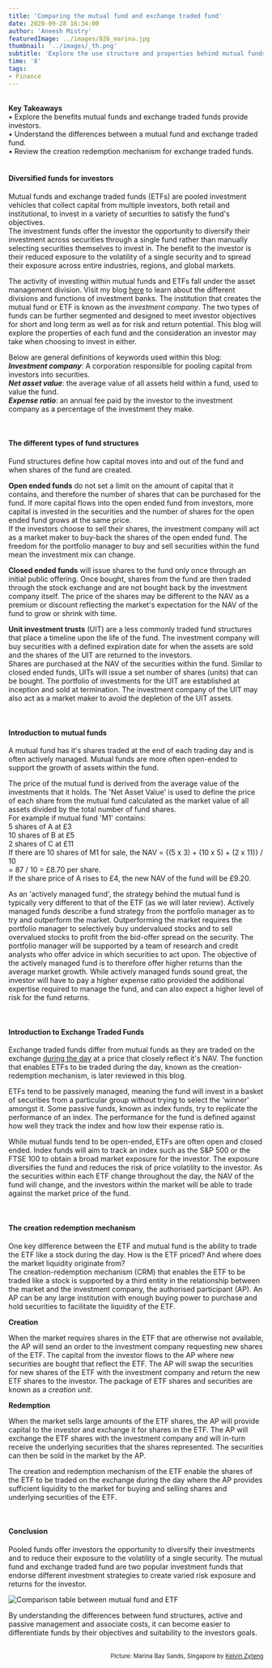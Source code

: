 ```yaml
---
title: 'Comparing the mutual fund and exchange traded fund'
date: 2020-09-28 16:34:00
author: 'Aneesh Mistry'
featuredImage: ../images/026_marina.jpg
thumbnail: '../images/_th.png'
subtitle: 'Explore the use structure and properties behind mutual funds and exchange traded funds.'
time: '8'
tags:
- Finance
---
```

<br>
<strong>Key Takeaways</strong><br>
&#8226; Explore the benefits mutual funds and exchange traded funds provide investors.<br>
&#8226; Understand the differences between a mutual fund and exchange traded fund.<br>
&#8226; Review the creation redemption mechanism for exchange traded funds.<br>

<br>
<h4>Diversified funds for investors</h4>
<p>
Mutual funds and exchange traded funds (ETFs) are pooled investment vehicles that collect capital from multiple investors, both retail and institutional, to invest in a variety of securities to satisfy the fund's objectives.<br>
The investment funds offer the investor the opportunity to diversify their investment across securities through a single fund rather than manually selecting securities themselves to invest in. The benefit to the investor is their reduced exposure to the volatility of a single security and to spread their exposure across entire industries, regions, and global markets.
</p>
<p>
The activity of investing within mutual funds and ETFs fall under the asset management division. Visit my blog <a href="https://aneesh.co.uk/understanding-investment-bank-services">here</a> to learn about the different divisions and functions of investment banks. The institution that creates the mutual fund or ETF is known as the <i>investment company</i>. The two types of funds can be further segmented and designed to meet investor objectives for short and long term as well as for risk and return potential. This blog will explore the properties of each fund and the consideration an investor may take when choosing to invest in either.</p>

<p>
Below are general definitions of keywords used within this blog:<br>
<i><strong>Investment company</strong></i>: A corporation responsible for pooling capital from investors into securities.<br>
<i><strong>Net asset value</strong></i>: the average value of all assets held within a fund, used to value the fund.<br>
<i><strong>Expense ratio</strong></i>: an annual fee paid by the investor to the investment company as a percentage of the investment they make.<br>
</p>

<br>
<h4>The different types of fund structures</h4>
<p>
Fund structures define how capital moves into and out of the fund and when shares of the fund are created.
</p>
<p>
<strong>Open ended funds</strong> do not set a limit on the amount of capital that it contains, and therefore the number of shares that can be purchased for the fund. If more capital flows into the open ended fund from investors, more capital is invested in the securities and the number of shares for the open ended fund grows at the same price.<br>
If the investors choose to sell their shares, the investment company will act as a market maker to buy-back the shares of the open ended fund. The freedom for the portfolio manager to buy and sell securities within the fund mean the investment mix can change.
</p>
<p>
<strong>Closed ended funds</strong> will issue shares to the fund only once through an initial public offering. Once bought, shares from the fund are then traded through the stock exchange and are not bought back by the investment company itself. The price of the shares may be different to the NAV as a premium or discount reflecting the market's expectation for the NAV of the fund to grow or shrink with time.
</p>
<p>
<strong>Unit investment trusts</strong> (UIT) are a less commonly traded fund structures that place a timeline upon the life of the fund. The investment company will buy securities with a defined expiration date for when the assets are sold and the shares of the UIT are returned to the investors.<br>
Shares are purchased at the NAV of the securities within the fund. Similar to closed ended funds, UITs will issue a set number of shares (units) that can be bought. The portfolio of investments for the UIT are established at inception and sold at termination. The investment company of the UIT may also act as a market maker to avoid the depletion of the UIT assets.
</p>

<br>
<h4>Introduction to mutual funds</h4>
<p>
A mutual fund has it's shares traded at the end of each trading day and is often actively managed. Mutual funds are more often open-ended to support the growth of assets within the fund.
</p>
<p>
The price of the mutual fund is derived from the average value of the investments that it holds. 
The 'Net Asset Value' is used to define the price of each share from the mutual fund calculated as the market value of all assets divided by the total number of fund shares.<br>
For example if mutual fund 'M1' contains:<br>
5 shares of A at £3<br>
10 shares of B at £5<br>
2 shares of C at £11<br>
If there are 10 shares of M1 for sale, the NAV = {(5 x 3) + (10 x 5) + (2 x 11)} / 10<br>
= 87 / 10 = £8.70 per share.<br>
If the share price of A rises to £4, the new NAV of the fund will be £9.20.
</p>

<p>
As an 'actively managed fund', the strategy behind the mutual fund is typically very different to that of the ETF (as we will later review). Actively managed funds describe a fund strategy from the portfolio manager as to try and outperform the market. Outperforming the market requires the portfolio manager to selectively buy undervalued stocks and to sell overvalued stocks to profit from the bid-offer spread on the security. The portfolio manager will be supported by a team of research and credit analysts who offer advice in which securities to act upon. The objective of the actively managed fund is to therefore offer higher returns than the average market growth. While actively managed funds sound great, the investor will have to pay a higher expense ratio provided the additional expertise required to manage the fund, and can also expect a higher level of risk for the fund returns.
</p>

<br>
<h4>Introduction to Exchange Traded Funds</h4>
<p>
Exchange traded funds differ from mutual funds as they are traded on the exchange <u>during the day</u> at a price that closely reflect it's NAV. The function that enables ETFs to be traded during the day, known as the creation-redemption mechanism, is later reviewed in this blog.
</p>
<p>
ETFs tend to be passively managed, meaning the fund will invest in a basket of securities from a particular group without trying to select the 'winner' amongst it. Some passive funds, known as index funds, try to replicate the performance of an index. The performance for the fund is defined against how well they track the index and how low their expense ratio is.
</p>
<p>
While mutual funds tend to be open-ended, ETFs are often open and closed ended. Index funds will aim to track an index such as the S&P 500 or the FTSE 100 to obtain a broad market exposure for the investor. The  exposure diversifies the fund and reduces the risk of price volatility to the investor. As the securities within each ETF change throughout the day, the NAV of the fund will change, and the investors within the market will be able to trade against the market price of the fund.
</p>

<br>
<h4>The creation redemption mechanism</h4>
<p>
One key difference between the ETF and mutual fund is the ability to trade the ETF like a stock during the day. How is the ETF priced? And where does the market liquidity originate from?<br>
The creation-redemption mechanism (CRM) that enables the ETF to be traded like a stock is supported by a third entity in the relationship between the market and the investment company, the authorised participant (AP).
An AP can be any large institution with enough buying power to purchase and hold securities to facilitate the liquidity of the ETF. 
</p>
<strong>Creation</strong>
<p>
When the market requires shares in the ETF that are otherwise not available, the AP will send an order to the investment company requesting new shares of the ETF. The capital from the investor flows to the AP where new securities are bought that reflect the ETF. The AP will swap the securities for new shares of the ETF with the investment company and return the new ETF shares to the investor. The package of ETF shares and securities are known as a <i>creation unit</i>.
</p>
<strong>Redemption</strong>
<p>
When the market sells large amounts of the ETF shares, the AP will provide capital to the investor and exchange it for shares in the ETF. The AP will exchange the ETF shares with the investment company and will in-turn receive the underlying securities that the shares represented. The securities can then be sold in the market by the AP. 
</p>
<p>
The creation and redemption mechanism of the ETF enable the shares of the ETF to be traded on the exchange during the day where the AP provides sufficient liquidity to the market for buying and selling shares and underlying securities of the ETF. 
</p>
<br>
<h4>Conclusion</h4>
<p>
Pooled funds offer investors the opportunity to diversify their investments and to reduce their exposure to the volatility of a single security. The mutual fund and exchange traded fund are two popular investment funds that endorse different investment strategies to create varied risk exposure and returns for the investor.
</p>

![Comparison table between mutual fund and ETF]('../../src/images/026_table.png')

<p>
By understanding the differences between fund structures, active and passive management and associate costs, it can become easier to differentiate funds by their objectives and suitability to the investors goals.
</p>
<br>
<small style="float: right;" >Picture: Marina Bay Sands, Singapore by <a target="_blank" href="https://unsplash.com/@zyteng1997">Kelvin Zyteng</small></a><br>